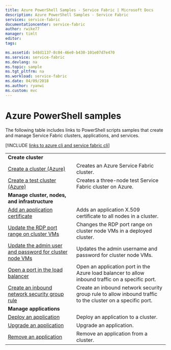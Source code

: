 ```yaml
---
title: Azure PowerShell Samples - Service Fabric | Microsoft Docs
description: Azure PowerShell Samples - Service Fabric
services: service-fabric
documentationcenter: service-fabric
author: rwike77
manager: timlt
editor: 
tags: 

ms.assetid: b48d1137-8c04-46e0-b430-101e07d7e470
ms.service: service-fabric
ms.devlang: na
ms.topic: sample
ms.tgt_pltfrm: na
ms.workload: service-fabric
ms.date: 04/09/2018
ms.author: ryanwi
ms.custom: mvc
---
```

# Azure PowerShell samples

The following table includes links to PowerShell scripts samples that create and manage Service Fabric clusters, applications, and services.

[!INCLUDE [links to azure cli and service fabric cli](../../includes/service-fabric-powershell.md)]

| | |
|-|-|
| **Create cluster** ||
| [Create a cluster (Azure)](./scripts/service-fabric-powershell-create-secure-cluster-cert.md)| Creates an Azure Service Fabric cluster. |
|[Create a test cluster (Azure)](./scripts/service-fabric-powershell-create-test-cluster.md)| Creates a three-node test Service Fabric cluster on Azure.|
| **Manage cluster, nodes, and infrastructure** ||
| [Add an application certificate](./scripts/service-fabric-powershell-add-application-certificate.md)| Adds an application X.509 certificate to all nodes in a cluster. |
| [Update the RDP port range on cluster VMs](./scripts/service-fabric-powershell-change-rdp-port-range.md)|Changes the RDP port range on cluster node VMs in a deployed cluster.|
| [Update the admin user and password for cluster node VMs](./scripts/service-fabric-powershell-change-rdp-user-and-pw.md) | Updates the admin username and password for cluster node VMs. |
| [Open a port in the load balancer](./scripts/service-fabric-powershell-open-port-in-load-balancer.md) | Open an application port in the Azure load balancer to allow inbound traffic on a specific port. |
| [Create an inbound network security group rule](./scripts/service-fabric-powershell-add-nsg-rule.md) | Create an inbound network security group rule to allow inbound traffic to the cluster on a specific port. |
| **Manage applications** ||
| [Deploy an application](./scripts/service-fabric-powershell-deploy-application.md)| Deploy an application to a cluster.|
| [Upgrade an application](./scripts/service-fabric-powershell-upgrade-application.md)| Upgrade an application.|
| [Remove an application](./scripts/service-fabric-powershell-remove-application.md)| Remove an application from a cluster.|
